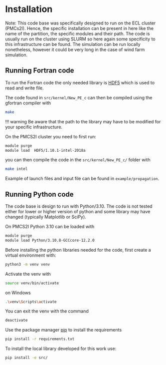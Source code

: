 # Installation

Note: This code base was specifically designed to run on the ECL cluster (PMCs2I). 
Hence, the specific installation can be present in here like the name of the partition, the specific modules and their path. 
The code is usually run on the cluster using SLURM so here again some specificity to this infrastructure can be found.
The simulation can be run locally nonetheless, however it could be very long in the case of wind farm simulation.



## Running Fortran code 
To run the Fortran code the only needed library is [HDF5](https://support.hdfgroup.org/documentation/hdf5/latest/group___f_h5.html) which is used to read and write file.

The code found in `src/kernel/New_PE_c` can then be compiled using the gfortran compiler with 
```bash
make
```
!!! warning
    Be aware that the path to the library may have to be modified for your specific infrastructure.


On the PMCS2I cluster you need to first run: 

```bash
module purge
module load  HDF5/1.10.1-intel-2018a
```

you can then compile the code in the `src/kernel/New_PE_c/` folder with 

```bash
make intel
```

Example of launch files and input file can be found in `example/propagation`.


## Running Python code
The code base is design to run with Python/3.10. 
The code is not tested either for lower or higher version of python and some library may have changed (typically Matplotlib or SciPy).

On PMCS2I Python 3.10 can be loaded with 
```bash
module purge 
module load Python/3.10.8-GCCcore-12.2.0
```
Before installing the python libraries needed for the code, first create a virtual environment with:
```bash
python3 -m venv venv
```
Activate the venv with 
```bash
source venv/bin/activate
```
on Windows 
```bash
.\venv\Scripts\activate
```
You can exit the venv with the command  
```bash
deactivate
```


Use the package manager [pip](https://pip.pypa.io/en/stable/) to install the requirements 
```bash
pip install -r requirements.txt
```
To install the local library developed for this work use:
```bash
pip install -e src/

